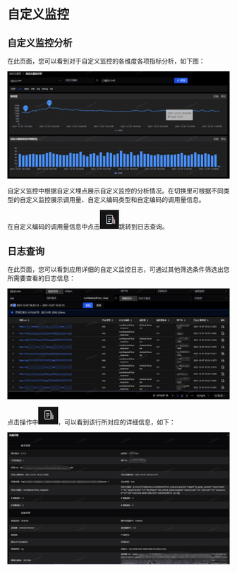 # 自定义监控
## 自定义监控分析

在此页面，您可以看到对于自定义监控的各维度各项指标分析，如下图：

![](../../image/Operation-Guide/Custom-Monitor/Custom-Monitor1.png)

自定义监控中根据自定义埋点展示自定义监控的分析情况。在切换里可根据不同类型的自定义监控展示调用量、自定义编码类型和自定编码的调用量信息。

在自定义编码的调用量信息中点击![](../../image/Operation-Guide/Custom-Monitor/Custom-Monitor2.png)跳转到日志查询。

## 日志查询

在此页面，您可以看到应用详细的自定义监控日志，可通过其他筛选条件筛选出您所需要查看的日志信息：

![](../../image/Operation-Guide/Custom-Monitor/Custom-Monitor3.png)

点击操作中![](../../image/Operation-Guide/Custom-Monitor/Custom-Monitor4.png)，可以看到该行所对应的详细信息，如下：

![](../../image/Operation-Guide/Custom-Monitor/Custom-Monitor5.png)